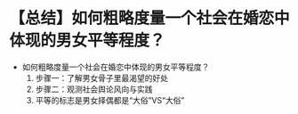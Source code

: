 # 【总结】如何粗略度量一个社会在婚恋中体现的男女平等程度？

-   如何粗略度量一个社会在婚恋中体现的男女平等程度？
    1.  步骤一：了解男女骨子里最渴望的好处
    2.  步骤二：观测社会舆论风向与实践
    3.  平等的标志是男女择偶都是“大俗”VS“大俗”